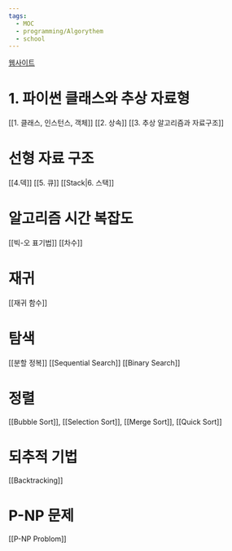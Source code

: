 ```yaml
---
tags:
  - MOC
  - programming/Algorythem
  - school
---
```

[웹사이트](https://codingalzi.github.io/algopy/intro.html)
# 1. 파이썬 클래스와 추상 자료형
[[1. 클래스, 인스턴스, 객체]]
[[2. 상속]]
[[3. 추상 알고리즘과 자료구조]]
# 선형 자료 구조
[[4.덱]]
[[5. 큐]]
[[Stack|6. 스택]]
# 알고리즘 시간 복잡도
[[빅-오 표기법]]
[[차수]]
# 재귀
[[재귀 함수]]
# 탐색
[[분할 정복]]
[[Sequential Search]]
[[Binary Search]]
# 정렬
[[Bubble Sort]], [[Selection Sort]], [[Merge Sort]], [[Quick Sort]]
# 되추적 기법
[[Backtracking]]
# P-NP 문제
[[P-NP Problom]]